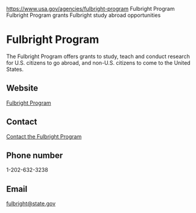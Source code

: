 

https://www.usa.gov/agencies/fulbright-program
Fulbright Program
Fulbright Program grants
Fulbright study abroad opportunities

Fulbright Program
=================

The Fulbright Program offers grants to study, teach and conduct research for U.S. citizens to go abroad, and non-U.S. citizens to come to the United States.

Website
-------

[Fulbright Program](https://eca.state.gov/fulbright)

Contact
-------

[Contact the Fulbright Program](https://eca.state.gov/fulbright/contact-us)

Phone number
------------

1-202-632-3238

Email
-----

[fulbright@state.gov](mailto:fulbright@state.gov)
